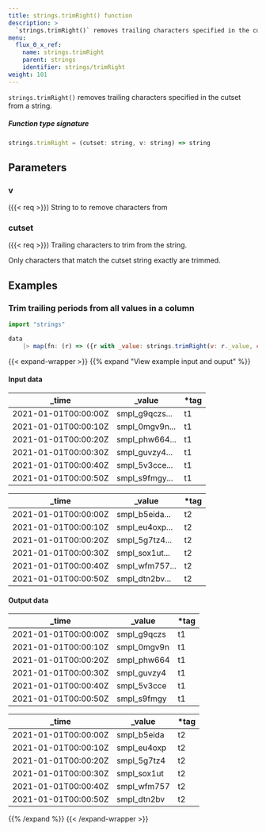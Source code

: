 ```yaml
---
title: strings.trimRight() function
description: >
  `strings.trimRight()` removes trailing characters specified in the cutset from a string.
menu:
  flux_0_x_ref:
    name: strings.trimRight
    parent: strings
    identifier: strings/trimRight
weight: 101
---
```


<!------------------------------------------------------------------------------

IMPORTANT: This page was generated from comments in the Flux source code. Any
edits made directly to this page will be overwritten the next time the
documentation is generated. 

To make updates to this documentation, update the function comments above the
function definition in the Flux source code:

https://github.com/influxdata/flux/blob/master/stdlib/strings/strings.flux#L188-L188

Contributing to Flux: https://github.com/influxdata/flux#contributing
Fluxdoc syntax: https://github.com/influxdata/flux/blob/master/docs/fluxdoc.md

------------------------------------------------------------------------------->

`strings.trimRight()` removes trailing characters specified in the cutset from a string.



##### Function type signature

```js
strings.trimRight = (cutset: string, v: string) => string
```

## Parameters

### v
({{< req >}})
String to to remove characters from



### cutset
({{< req >}})
Trailing characters to trim from the string.

Only characters that match the cutset string exactly are trimmed.


## Examples

### Trim trailing periods from all values in a column

```js
import "strings"

data
    |> map(fn: (r) => ({r with _value: strings.trimRight(v: r._value, cutset: ".")}))
```

{{< expand-wrapper >}}
{{% expand "View example input and ouput" %}}

#### Input data

| _time                | _value         | *tag |
| -------------------- | -------------- | ---- |
| 2021-01-01T00:00:00Z | smpl_g9qczs... | t1   |
| 2021-01-01T00:00:10Z | smpl_0mgv9n... | t1   |
| 2021-01-01T00:00:20Z | smpl_phw664... | t1   |
| 2021-01-01T00:00:30Z | smpl_guvzy4... | t1   |
| 2021-01-01T00:00:40Z | smpl_5v3cce... | t1   |
| 2021-01-01T00:00:50Z | smpl_s9fmgy... | t1   |

| _time                | _value         | *tag |
| -------------------- | -------------- | ---- |
| 2021-01-01T00:00:00Z | smpl_b5eida... | t2   |
| 2021-01-01T00:00:10Z | smpl_eu4oxp... | t2   |
| 2021-01-01T00:00:20Z | smpl_5g7tz4... | t2   |
| 2021-01-01T00:00:30Z | smpl_sox1ut... | t2   |
| 2021-01-01T00:00:40Z | smpl_wfm757... | t2   |
| 2021-01-01T00:00:50Z | smpl_dtn2bv... | t2   |


#### Output data

| _time                | _value      | *tag |
| -------------------- | ----------- | ---- |
| 2021-01-01T00:00:00Z | smpl_g9qczs | t1   |
| 2021-01-01T00:00:10Z | smpl_0mgv9n | t1   |
| 2021-01-01T00:00:20Z | smpl_phw664 | t1   |
| 2021-01-01T00:00:30Z | smpl_guvzy4 | t1   |
| 2021-01-01T00:00:40Z | smpl_5v3cce | t1   |
| 2021-01-01T00:00:50Z | smpl_s9fmgy | t1   |

| _time                | _value      | *tag |
| -------------------- | ----------- | ---- |
| 2021-01-01T00:00:00Z | smpl_b5eida | t2   |
| 2021-01-01T00:00:10Z | smpl_eu4oxp | t2   |
| 2021-01-01T00:00:20Z | smpl_5g7tz4 | t2   |
| 2021-01-01T00:00:30Z | smpl_sox1ut | t2   |
| 2021-01-01T00:00:40Z | smpl_wfm757 | t2   |
| 2021-01-01T00:00:50Z | smpl_dtn2bv | t2   |

{{% /expand %}}
{{< /expand-wrapper >}}
